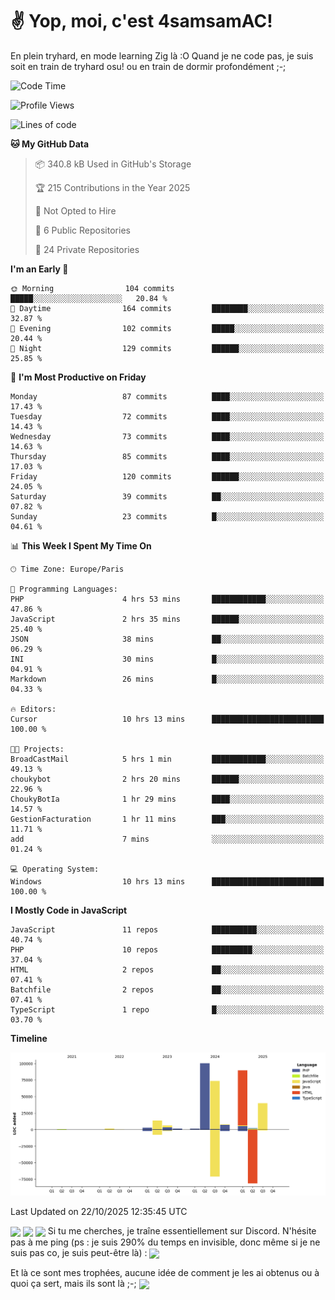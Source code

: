 # ✌ Yop, moi, c'est 4samsamAC!

En plein tryhard, en mode learning Zig là :O Quand je ne code pas, je suis soit en train de tryhard osu! ou en train de dormir profondément ;-;

<!--START_SECTION:waka-->
![Code Time](http://img.shields.io/badge/Code%20Time-907%20hrs%2028%20mins-blue)

![Profile Views](http://img.shields.io/badge/Profile%20Views-0-blue)

![Lines of code](https://img.shields.io/badge/From%20Hello%20World%20I%27ve%20Written-342.5%20thousand%20lines%20of%20code-blue)

**🐱 My GitHub Data** 

> 📦 340.8 kB Used in GitHub's Storage 
 > 
> 🏆 215 Contributions in the Year 2025
 > 
> 🚫 Not Opted to Hire
 > 
> 📜 6 Public Repositories 
 > 
> 🔑 24 Private Repositories 
 > 
**I'm an Early 🐤** 

```text
🌞 Morning                104 commits         █████░░░░░░░░░░░░░░░░░░░░   20.84 % 
🌆 Daytime                164 commits         ████████░░░░░░░░░░░░░░░░░   32.87 % 
🌃 Evening                102 commits         █████░░░░░░░░░░░░░░░░░░░░   20.44 % 
🌙 Night                  129 commits         ██████░░░░░░░░░░░░░░░░░░░   25.85 % 
```
📅 **I'm Most Productive on Friday** 

```text
Monday                   87 commits          ████░░░░░░░░░░░░░░░░░░░░░   17.43 % 
Tuesday                  72 commits          ████░░░░░░░░░░░░░░░░░░░░░   14.43 % 
Wednesday                73 commits          ████░░░░░░░░░░░░░░░░░░░░░   14.63 % 
Thursday                 85 commits          ████░░░░░░░░░░░░░░░░░░░░░   17.03 % 
Friday                   120 commits         ██████░░░░░░░░░░░░░░░░░░░   24.05 % 
Saturday                 39 commits          ██░░░░░░░░░░░░░░░░░░░░░░░   07.82 % 
Sunday                   23 commits          █░░░░░░░░░░░░░░░░░░░░░░░░   04.61 % 
```


📊 **This Week I Spent My Time On** 

```text
🕑︎ Time Zone: Europe/Paris

💬 Programming Languages: 
PHP                      4 hrs 53 mins       ████████████░░░░░░░░░░░░░   47.86 % 
JavaScript               2 hrs 35 mins       ██████░░░░░░░░░░░░░░░░░░░   25.40 % 
JSON                     38 mins             ██░░░░░░░░░░░░░░░░░░░░░░░   06.29 % 
INI                      30 mins             █░░░░░░░░░░░░░░░░░░░░░░░░   04.91 % 
Markdown                 26 mins             █░░░░░░░░░░░░░░░░░░░░░░░░   04.33 % 

🔥 Editors: 
Cursor                   10 hrs 13 mins      █████████████████████████   100.00 % 

🐱‍💻 Projects: 
BroadCastMail            5 hrs 1 min         ████████████░░░░░░░░░░░░░   49.13 % 
choukybot                2 hrs 20 mins       ██████░░░░░░░░░░░░░░░░░░░   22.96 % 
ChoukyBotIa              1 hr 29 mins        ████░░░░░░░░░░░░░░░░░░░░░   14.57 % 
GestionFacturation       1 hr 11 mins        ███░░░░░░░░░░░░░░░░░░░░░░   11.71 % 
add                      7 mins              ░░░░░░░░░░░░░░░░░░░░░░░░░   01.24 % 

💻 Operating System: 
Windows                  10 hrs 13 mins      █████████████████████████   100.00 % 
```

**I Mostly Code in JavaScript** 

```text
JavaScript               11 repos            ██████████░░░░░░░░░░░░░░░   40.74 % 
PHP                      10 repos            █████████░░░░░░░░░░░░░░░░   37.04 % 
HTML                     2 repos             ██░░░░░░░░░░░░░░░░░░░░░░░   07.41 % 
Batchfile                2 repos             ██░░░░░░░░░░░░░░░░░░░░░░░   07.41 % 
TypeScript               1 repo              █░░░░░░░░░░░░░░░░░░░░░░░░   03.70 % 
```



**Timeline**

![Lines of Code chart](https://raw.githubusercontent.com/4samsamAC/4samsamAC/main/assets/bar_graph.png)


 Last Updated on 22/10/2025 12:35:45 UTC
<!--END_SECTION:waka-->
<img align="center" src="https://wakatime.com/share/@05e9693c-ae09-4eda-80e1-420e9727a814/cd575566-5d1a-4a1b-bd1b-7821aa98ed37.svg"/>
<img align="center" src="https://github-readme-stats.vercel.app/api?username=4samsamAC&show_icons=true&theme=midnight-purple&count_private=true"/>
<img align="center" src="https://github-readme-stats.vercel.app/api/top-langs/?username=4samsamAC&layout=compact&theme=midnight-purple&count_private=true"/>
<!-- [![Ashutosh's github activity graph](https://github-readme-activity-graph.vercel.app/graph?username=4samsamAC&bg_color=2f3640&color=00a8ff&line=82ccdd&point=00a8ff&area=true&hide_border=true)](https://github.com/ashutosh00710/github-readme-activity-graph) -->
Si tu me cherches, je traîne essentiellement sur Discord. N'hésite pas à me ping (ps : je suis 290% du temps en invisible, donc même si je ne suis pas co, je suis peut-être là) : 
<a href="discord://-/users/581625633830993961"><img align="center" src="https://discord.c99.nl/widget/theme-2/581625633830993961.png"/></a>

Et là ce sont mes trophées, aucune idée de comment je les ai obtenus ou à quoi ça sert, mais ils sont là ;-;
<img align="center" src="https://github-profile-trophy.vercel.app/?username=4samsamAC&theme=onedark"/>
